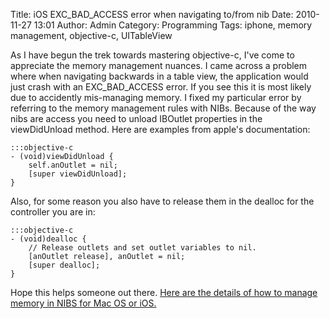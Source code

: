 Title: iOS EXC_BAD_ACCESS error when navigating to/from nib
Date: 2010-11-27 13:01
Author: Admin
Category: Programming
Tags: iphone, memory management, objective-c, UITableView

As I have begun the trek towards mastering objective-c, I've come to
appreciate the memory management nuances. I came across a problem where
when navigating backwards in a table view, the application would just
crash with an EXC\_BAD\_ACCESS error. If you see this it is most likely
due to accidently mis-managing memory. I fixed my particular error by
referring to the memory management rules with NIBs. Because of the way
nibs are access you need to unload IBOutlet properties in the
viewDidUnload method. Here are examples from apple's documentation:

    :::objective-c
    - (void)viewDidUnload {
        self.anOutlet = nil;
        [super viewDidUnload];
    }

Also, for some reason you also have to release them in the dealloc for
the controller you are in:

    :::objective-c
    - (void)dealloc {
        // Release outlets and set outlet variables to nil.
        [anOutlet release], anOutlet = nil;
        [super dealloc];
    }

Hope this helps someone out there. [Here are the details of how to
manage memory in NIBS for Mac OS or iOS.][]

  [Here are the details of how to manage memory in NIBS for Mac OS or iOS.]: http://developer.apple.com/library/mac/#documentation/Cocoa/Conceptual/MemoryMgmt/Articles/mmNibObjects.html
